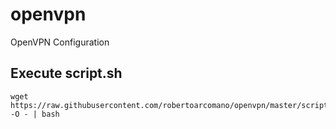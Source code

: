 # openvpn
OpenVPN Configuration

## Execute script.sh
```
wget https://raw.githubusercontent.com/robertoarcomano/openvpn/master/script.sh -O - | bash
```